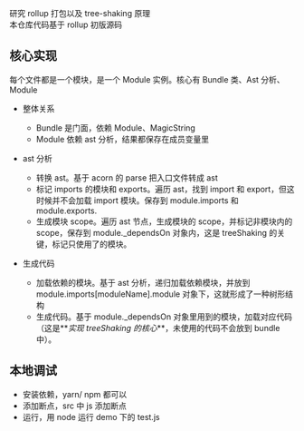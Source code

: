 研究 rollup 打包以及 tree-shaking 原理  
本仓库代码基于 rollup 初版源码

## 核心实现

每个文件都是一个模块，是一个 Module 实例。核心有 Bundle 类、Ast 分析、Module

- 整体关系

  - Bundle 是门面，依赖 Module、MagicString
  - Module 依赖 ast 分析，结果都保存在成员变量里

- ast 分析
  - 转换 ast。基于 acorn 的 parse 把入口文件转成 ast
  - 标记 imports 的模块和 exports。遍历 ast，找到 import 和 export，但这时候并不会加载 import 模块。保存到 module.imports 和 module.exports.
  - 生成模块 scope。遍历 ast 节点，生成模块的 scope，并标记非模块内的 scope，保存到 module.\_dependsOn 对象内，这是 treeShaking 的关键，标记只使用了的模块。
- 生成代码
  - 加载依赖的模块。基于 ast 分析，递归加载依赖模块，并放到 module.imports[moduleName].module 对象下，这就形成了一种树形结构
  - 生成代码。基于 module.\_dependsOn 对象里用到的模块，加载对应代码（这是**_实现 treeShaking 的核心_**，未使用的代码不会放到 bundle 中）。

## 本地调试

- 安装依赖，yarn/ npm 都可以
- 添加断点，src 中 js 添加断点
- 运行，用 node 运行 demo 下的 test.js
